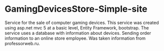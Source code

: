# GamingDevicesStore-Simple-site

Service for the sale of computer gaming devices. This service was created using asp.net mvc 5 at a basic level, Entity Framework, bootstrap. The service uses a database with information about devices. Sending order information to an online store employee. Was taken information from professorweb.ru.
